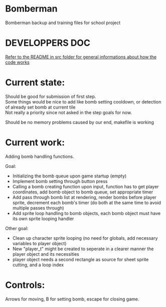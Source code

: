 # Bomberman
Bomberman backup and training files for school project

# DEVELOPPERS DOC

[Refer to the README in src folder for general informations about how the code works](./src/)

# Current state:

Should be good for submission of first step.<br>
Some things would be nice to add like bomb setting cooldown, or detection of already set bomb at current tile<br>
Not really a priority since not asked in the step goals for now.<br>

Should be no memory problems caused by our end, makefile is working<br>

# Current work:

Adding bomb handling functions.

Goal:

- Initializing the bomb queue upon game startup (empty)<br>
- Implement bomb setting through button press<br>
- Calling a bomb creating function upon input, function has to get player coordinates, add bomb object to bomb queue, set appropriate timer<br>
- Add pass through bomb list at rendering, render bombs before player sprite, decrement each bomb's timer (do both at the same time to avoid multiple passes through)<br>
- Add sprite loop handling to bomb objects, each bomb object must have its own sprite looping handler<br>

Other goal:

- Clean up character sprite looping (no need for globals, add necessary variables to player object)<br>
- New "player_t" might be created to seperate in a clearer manner the player object and its necessities<br>
- player object needs a second rectangle as source for sheet sprite cutting, and a loop index<br>

# Controls:<br>
Arrows for moving, B for setting bomb, escape for closing game.